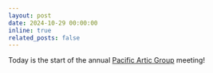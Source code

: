 ```yaml
---
layout: post
date: 2024-10-29 00:00:00
inline: true
related_posts: false
---
```


Today is the start of the annual [Pacific Artic Group](https://pag.arcticportal.org/) meeting!
